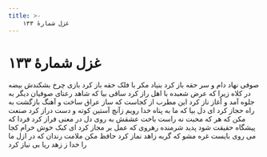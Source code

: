 ```yaml
---
title: >-
    غزل شمارهٔ ۱۳۳
---
```

# غزل شمارهٔ ۱۳۳

صوفی نهاد دام و سر حقه باز کرد
بنیاد مکر با فلک حقه باز کرد
بازی چرخ بشکندش بیضه در کلاه
زیرا که عرض شعبده با اهل راز کرد
ساقی بیا که شاهد رعنای صوفیان
دیگر به جلوه آمد و آغاز ناز کرد
این مطرب از کجاست که ساز عراق ساخت
و آهنگ بازگشت به راه حجاز کرد
ای دل بیا که ما به پناه خدا رویم
زآنچ آستین کوته و دست دراز کرد
صنعت مکن که هر که محبت نه راست باخت
عشقش به روی دل در معنی فراز کرد
فردا که پیشگاه حقیقت شود پدید
شرمنده رهروی که عمل بر مجاز کرد
ای کبک خوش خرام کجا می روی بایست
غره مشو که گربه زاهد نماز کرد
حافظ مکن ملامت رندان که در ازل
ما را خدا ز زهد ریا بی نیاز کرد
